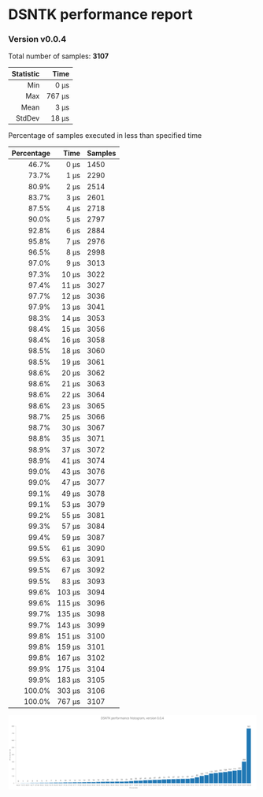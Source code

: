 # DSNTK performance report

### Version v0.0.4

Total number of samples: **3107**

| Statistic |   Time |
|----------:|-------:|
|       Min |   0 µs |
|       Max | 767 µs |
|      Mean |   3 µs |
|    StdDev |  18 µs |

Percentage of samples executed in less than specified time

| Percentage |   Time | Samples |
|-----------:|-------:|:--------|
|      46.7% |   0 µs | 1450    |
|      73.7% |   1 µs | 2290    |
|      80.9% |   2 µs | 2514    |
|      83.7% |   3 µs | 2601    |
|      87.5% |   4 µs | 2718    |
|      90.0% |   5 µs | 2797    |
|      92.8% |   6 µs | 2884    |
|      95.8% |   7 µs | 2976    |
|      96.5% |   8 µs | 2998    |
|      97.0% |   9 µs | 3013    |
|      97.3% |  10 µs | 3022    |
|      97.4% |  11 µs | 3027    |
|      97.7% |  12 µs | 3036    |
|      97.9% |  13 µs | 3041    |
|      98.3% |  14 µs | 3053    |
|      98.4% |  15 µs | 3056    |
|      98.4% |  16 µs | 3058    |
|      98.5% |  18 µs | 3060    |
|      98.5% |  19 µs | 3061    |
|      98.6% |  20 µs | 3062    |
|      98.6% |  21 µs | 3063    |
|      98.6% |  22 µs | 3064    |
|      98.6% |  23 µs | 3065    |
|      98.7% |  25 µs | 3066    |
|      98.7% |  30 µs | 3067    |
|      98.8% |  35 µs | 3071    |
|      98.9% |  37 µs | 3072    |
|      98.9% |  41 µs | 3074    |
|      99.0% |  43 µs | 3076    |
|      99.0% |  47 µs | 3077    |
|      99.1% |  49 µs | 3078    |
|      99.1% |  53 µs | 3079    |
|      99.2% |  55 µs | 3081    |
|      99.3% |  57 µs | 3084    |
|      99.4% |  59 µs | 3087    |
|      99.5% |  61 µs | 3090    |
|      99.5% |  63 µs | 3091    |
|      99.5% |  67 µs | 3092    |
|      99.5% |  83 µs | 3093    |
|      99.6% | 103 µs | 3094    |
|      99.6% | 115 µs | 3096    |
|      99.7% | 135 µs | 3098    |
|      99.7% | 143 µs | 3099    |
|      99.8% | 151 µs | 3100    |
|      99.8% | 159 µs | 3101    |
|      99.8% | 167 µs | 3102    |
|      99.9% | 175 µs | 3104    |
|      99.9% | 183 µs | 3105    |
|     100.0% | 303 µs | 3106    |
|     100.0% | 767 µs | 3107    |


![benchmarks.png](benchmarks.png)

